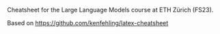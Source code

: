 Cheatsheet for the Large Language Models course at ETH Zürich (FS23).

Based on https://github.com/kenfehling/latex-cheatsheet